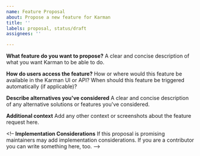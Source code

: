 ```yaml
---
name: Feature Proposal
about: Propose a new feature for Karman
title: ''
labels: proposal, status/draft
assignees: ''

---
```


**What feature do you want to propose?**
A clear and concise description of what you want Karman to be able to do.

**How do users access the feature?**
How or where would this feature be available in the Karman UI or API? When should this feature be triggered automatically (if applicable)?

**Describe alternatives you've considered**
A clear and concise description of any alternative solutions or features you've considered.

**Additional context**
Add any other context or screenshots about the feature request here.

<!–
**Implementation Considerations**
If this proposal is promising maintainers may add implementation considerations. If you are a contributor you can write something here, too.
-->
